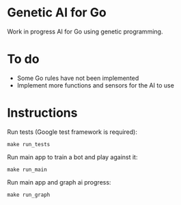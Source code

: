 # Genetic AI for Go

Work in progress AI for Go using genetic programming.

# To do

* Some Go rules have not been implemented
* Implement more functions and sensors for the AI to use

# Instructions

Run tests (Google test framework is required):

    make run_tests

Run main app to train a bot and play against it:

    make run_main

Run main app and graph ai progress:

    make run_graph

